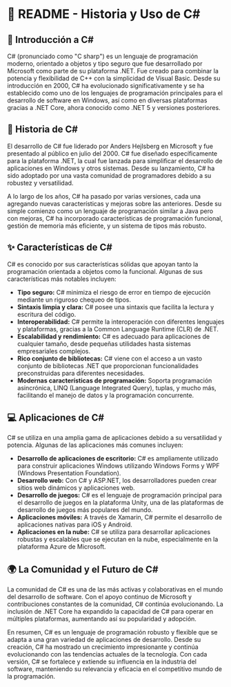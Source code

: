 ﻿# 📘 README - Historia y Uso de C#

## 🌟 Introducción a C#

C# (pronunciado como "C sharp") es un lenguaje de programación moderno, orientado a objetos y tipo seguro que fue desarrollado por Microsoft como parte de su plataforma .NET. Fue creado para combinar la potencia y flexibilidad de C++ con la simplicidad de Visual Basic. Desde su introducción en 2000, C# ha evolucionado significativamente y se ha establecido como uno de los lenguajes de programación principales para el desarrollo de software en Windows, así como en diversas plataformas gracias a .NET Core, ahora conocido como .NET 5 y versiones posteriores.

## 📜 Historia de C#

El desarrollo de C# fue liderado por Anders Hejlsberg en Microsoft y fue presentado al público en julio del 2000. C# fue diseñado específicamente para la plataforma .NET, la cual fue lanzada para simplificar el desarrollo de aplicaciones en Windows y otros sistemas. Desde su lanzamiento, C# ha sido adoptado por una vasta comunidad de programadores debido a su robustez y versatilidad.

A lo largo de los años, C# ha pasado por varias versiones, cada una agregando nuevas características y mejoras sobre las anteriores. Desde su simple comienzo como un lenguaje de programación similar a Java pero con mejoras, C# ha incorporado características de programación funcional, gestión de memoria más eficiente, y un sistema de tipos más robusto.

## ✨ Características de C#

C# es conocido por sus características sólidas que apoyan tanto la programación orientada a objetos como la funcional. Algunas de sus características más notables incluyen:

- **Tipo seguro:** C# minimiza el riesgo de error en tiempo de ejecución mediante un riguroso chequeo de tipos.
- **Sintaxis limpia y clara:** C# posee una sintaxis que facilita la lectura y escritura del código.
- **Interoperabilidad:** C# permite la interoperación con diferentes lenguajes y plataformas, gracias a la Common Language Runtime (CLR) de .NET.
- **Escalabilidad y rendimiento:** C# es adecuado para aplicaciones de cualquier tamaño, desde pequeñas utilidades hasta sistemas empresariales complejos.
- **Rico conjunto de bibliotecas:** C# viene con el acceso a un vasto conjunto de bibliotecas .NET que proporcionan funcionalidades preconstruidas para diferentes necesidades.
- **Modernas características de programación:** Soporta programación asincrónica, LINQ (Language Integrated Query), tuplas, y mucho más, facilitando el manejo de datos y la programación concurrente.

## 💻 Aplicaciones de C#

C# se utiliza en una amplia gama de aplicaciones debido a su versatilidad y potencia. Algunas de las aplicaciones más comunes incluyen:

- **Desarrollo de aplicaciones de escritorio:** C# es ampliamente utilizado para construir aplicaciones Windows utilizando Windows Forms y WPF (Windows Presentation Foundation).
- **Desarrollo web:** Con C# y ASP.NET, los desarrolladores pueden crear sitios web dinámicos y aplicaciones web.
- **Desarrollo de juegos:** C# es el lenguaje de programación principal para el desarrollo de juegos en la plataforma Unity, una de las plataformas de desarrollo de juegos más populares del mundo.
- **Aplicaciones móviles:** A través de Xamarin, C# permite el desarrollo de aplicaciones nativas para iOS y Android.
- **Aplicaciones en la nube:** C# se utiliza para desarrollar aplicaciones robustas y escalables que se ejecutan en la nube, especialmente en la plataforma Azure de Microsoft.

## 🌍 La Comunidad y el Futuro de C#

La comunidad de C# es una de las más activas y colaborativas en el mundo del desarrollo de software. Con el apoyo continuo de Microsoft y contribuciones constantes de la comunidad, C# continúa evolucionando. La inclusión de .NET Core ha expandido la capacidad de C# para operar en múltiples plataformas, aumentando así su popularidad y adopción.

En resumen, C# es un lenguaje de programación robusto y flexible que se adapta a una gran variedad de aplicaciones de desarrollo. Desde su creación, C# ha mostrado un crecimiento impresionante y continúa evolucionando con las tendencias actuales de la tecnología. Con cada versión, C# se fortalece y extiende su influencia en la industria del software, manteniendo su relevancia y eficacia en el competitivo mundo de la programación.
